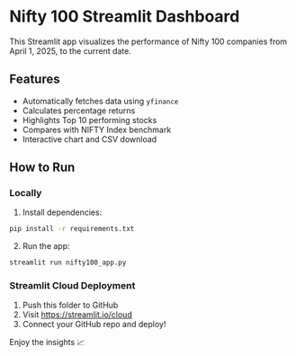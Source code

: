 
# Nifty 100 Streamlit Dashboard

This Streamlit app visualizes the performance of Nifty 100 companies from April 1, 2025, to the current date.

## Features
- Automatically fetches data using `yfinance`
- Calculates percentage returns
- Highlights Top 10 performing stocks
- Compares with NIFTY Index benchmark
- Interactive chart and CSV download

## How to Run

### Locally
1. Install dependencies:
```bash
pip install -r requirements.txt
```

2. Run the app:
```bash
streamlit run nifty100_app.py
```

### Streamlit Cloud Deployment
1. Push this folder to GitHub
2. Visit https://streamlit.io/cloud
3. Connect your GitHub repo and deploy!

Enjoy the insights 📈
